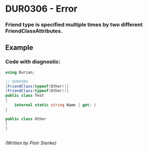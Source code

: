 # DUR0306 - Error
### Friend type is specified multiple times by two different FriendClassAttributes.

## Example

### Code with diagnostic:
```csharp
using Durian;

// DUR0306
[FriendClass(typeof(Other))]
[FriendClass(typeof(Other))]
public class Test
{
	internal static string Name { get; }
}

public class Other
{
}

```

##

*\(Written by Piotr Stenke\)*